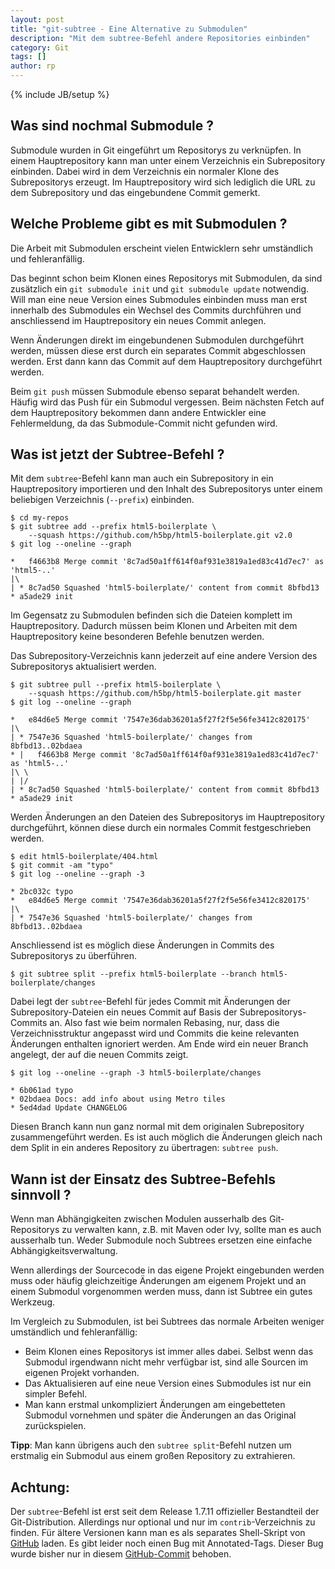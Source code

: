 ```yaml
---
layout: post
title: "git-subtree - Eine Alternative zu Submodulen"
description: "Mit dem subtree-Befehl andere Repositories einbinden"
category: Git
tags: []
author: rp
---
```

{% include JB/setup %}

Was sind nochmal Submodule ?
--------------------------------

Submodule wurden in Git eingeführt um Repositorys zu verknüpfen.
In einem Hauptrepository kann man unter einem Verzeichnis ein Subrepository einbinden.
Dabei wird in dem Verzeichnis ein normaler Klone des Subrepositorys erzeugt. 
Im Hauptrepository wird sich lediglich die URL zu dem Subrepository und das eingebundene Commit gemerkt.

Welche Probleme gibt es mit Submodulen ?
----------------------------------------
Die Arbeit mit Submodulen erscheint vielen Entwicklern sehr umständlich und fehleranfällig.

Das beginnt schon beim Klonen eines Repositorys mit Submodulen, 
da sind zusätzlich ein `git submodule init` und `git submodule update` notwendig.
Will man eine neue Version eines Submodules einbinden muss man erst innerhalb des Submodules
ein Wechsel des Commits durchführen und anschliessend im Hauptrepository ein neues Commit anlegen.

Wenn Änderungen direkt im eingebundenen Submodulen durchgeführt werden, müssen diese erst durch ein 
separates Commit abgeschlossen werden. Erst dann kann das Commit auf dem Hauptrepository durchgeführt werden. 

Beim `git push` müssen Submodule ebenso separat behandelt werden. Häufig wird das Push 
für ein Submodul vergessen. Beim nächsten Fetch auf dem Hauptrepository bekommen dann andere 
Entwickler eine Fehlermeldung, da das Submodule-Commit nicht gefunden wird.
 
 
Was ist jetzt der Subtree-Befehl ?
----------------------------------
Mit dem `subtree`-Befehl kann man auch ein Subrepository in ein Hauptrepository importieren
und den Inhalt des Subrepositorys unter einem beliebigen Verzeichnis (`--prefix`) einbinden. 

	$ cd my-repos
	$ git subtree add --prefix html5-boilerplate \
		--squash https://github.com/h5bp/html5-boilerplate.git v2.0
	$ git log --oneline --graph

	*   f4663b8 Merge commit '8c7ad50a1ff614f0af931e3819a1ed83c41d7ec7' as 'html5-..'
	|\  
	| * 8c7ad50 Squashed 'html5-boilerplate/' content from commit 8bfbd13
	* a5ade29 init

Im Gegensatz zu Submodulen befinden sich die Dateien komplett im Hauptrepository. 
Dadurch müssen beim Klonen und Arbeiten mit dem Hauptrepository keine besonderen Befehle benutzen werden.
	
Das Subrepository-Verzeichnis kann jederzeit auf eine andere Version des Subrepositorys 
aktualisiert werden.

	$ git subtree pull --prefix html5-boilerplate \
		--squash https://github.com/h5bp/html5-boilerplate.git master
	$ git log --oneline --graph

	*   e84d6e5 Merge commit '7547e36dab36201a5f27f2f5e56fe3412c820175'
	|\  
	| * 7547e36 Squashed 'html5-boilerplate/' changes from 8bfbd13..02bdaea
	* |   f4663b8 Merge commit '8c7ad50a1ff614f0af931e3819a1ed83c41d7ec7' as 'html5-..'
	|\ \  
	| |/  
	| * 8c7ad50 Squashed 'html5-boilerplate/' content from commit 8bfbd13
	* a5ade29 init

Werden Änderungen an den Dateien des Subrepositorys im Hauptrepository durchgeführt, 
können diese durch ein normales Commit festgeschrieben werden. 
 
	$ edit html5-boilerplate/404.html 
	$ git commit -am "typo" 
	$ git log --oneline --graph -3
	
	* 2bc032c typo
	*   e84d6e5 Merge commit '7547e36dab36201a5f27f2f5e56fe3412c820175'
	|\  
	| * 7547e36 Squashed 'html5-boilerplate/' changes from 8bfbd13..02bdaea
 
Anschliessend ist es möglich diese Änderungen in Commits des Subrepositorys zu überführen.

	$ git subtree split --prefix html5-boilerplate --branch html5-boilerplate/changes 

Dabei legt der `subtree`-Befehl für jedes Commit mit Änderungen 
der Subrepository-Dateien ein neues Commit auf Basis der Subrepositorys-Commits an.
Also fast wie beim normalen Rebasing, nur, dass die Verzeichnisstruktur angepasst wird und 
Commits die keine relevanten Änderungen enthalten ignoriert werden. 
Am Ende wird ein neuer Branch angelegt, der auf die neuen Commits zeigt.

	$ git log --oneline --graph -3 html5-boilerplate/changes
	
	* 6b061ad typo
	* 02bdaea Docs: add info about using Metro tiles
	* 5ed4dad Update CHANGELOG

Diesen Branch kann nun ganz normal mit dem originalen Subrepository zusammengeführt werden.
Es ist auch möglich die Änderungen gleich nach dem Split in ein anderes Repository zu übertragen: `subtree push`.

Wann ist der Einsatz des Subtree-Befehls sinnvoll ?
---------------------------------------------------

Wenn man Abhängigkeiten zwischen Modulen ausserhalb des Git-Repositorys 
zu verwalten kann, z.B. mit Maven oder Ivy, sollte man es auch ausserhalb tun. 
Weder Submodule noch Subtrees ersetzen eine einfache Abhängigkeitsverwaltung.

Wenn allerdings der Sourcecode in das eigene Projekt eingebunden werden muss oder häufig gleichzeitige 
Änderungen am eigenem Projekt und an einem Submodul vorgenommen werden muss, dann ist Subtree ein gutes Werkzeug.

Im Vergleich zu Submodulen, ist bei Subtrees das normale Arbeiten weniger umständlich und fehleranfällig:

* Beim Klonen eines Repositorys ist immer alles dabei. Selbst wenn das Submodul irgendwann 
  nicht mehr verfügbar ist, sind alle Sourcen im eigenen Projekt vorhanden.
* Das Aktualisieren auf eine neue Version eines Submodules ist nur ein simpler Befehl.
* Man kann erstmal unkompliziert Änderungen am eingebetteten Submodul vornehmen und später 
  die Änderungen an das Original zurückspielen.

**Tipp**: Man kann übrigens auch den `subtree split`-Befehl nutzen um erstmalig ein Submodul aus einem großen Repository
zu extrahieren. 

Achtung:
--------

Der `subtree`-Befehl ist erst seit dem Release 1.7.11 offizieller Bestandteil 
der Git-Distribution. Allerdings nur optional und nur im `contrib`-Verzeichnis zu finden. 
Für ältere Versionen kann man es als separates Shell-Skript von
[GitHub](https://github.com/apenwarr/git-subtree) laden.
Es gibt leider noch einen Bug mit Annotated-Tags. Dieser Bug wurde bisher nur 
in diesem [GitHub-Commit](https://github.com/amzz/git-subtree/commit/379ad64d3a2871f2331923f3d7969d79ed7b35ee) behoben.
